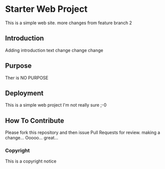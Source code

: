# Starter Web Project
This is a simple web site. more changes from feature branch 2
## Introduction
Adding introduction text
change change change
## Purpose
Ther is NO PURPOSE
## Deployment
This is a simple web project
I'm not really sure ;-0
## How To Contribute
Please fork this repository and then issue Pull Requests for review.
making a change... Ooooo... great...
### Copyright
This is a copyright notice